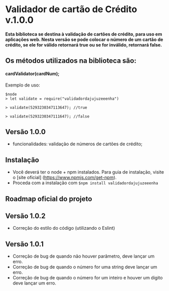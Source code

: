 # Validador de cartão de Crédito v.1.0.0

**Esta biblioteca se destina à validação de cartões de crédito, para uso em aplicações web. Nesta versão se pode colocar o número de um cartão de crédito, se ele for válido retornará true ou se for inválido, retornará false.** 

## Os métodos utilizados na biblioteca são:

#### **cardValidator(cardNum);**

Exemplo de uso:

```
$node
> let validate = require("validadordajujuzeeenha")

> validate(5293230347113647); //true

> validate(5293230347111647); //false
```


## Versão 1.0.0

- funcionalidades: validação de números de cartões de crédito;

## Instalação

- Você deverá ter o node + npm instalados. Para guia de instalação, visite o [site oficial] (https://www.npmjs.com/get-npm).
- Proceda com a instalação com `$npm install validadordajujuzeeenha`

## Roadmap oficial do projeto

## Versão 1.0.2
- Correção do estilo do código (utilizando o Eslint)

## Versão 1.0.1
- Correção de bug de quando não houver parâmetro, deve lançar um erro.
- Correção de bug de quando o número for uma string deve lançar um erro.
- Correção de bug de quando o número for um inteiro e houver um digito deve lançar um erro.

